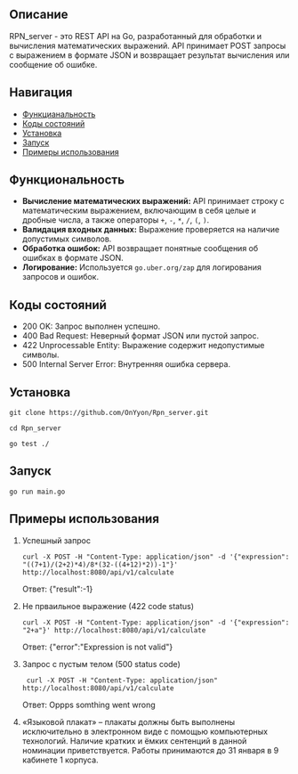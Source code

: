 ## Описание
RPN_server - это REST API на Go, разработанный для обработки и вычисления математических выражений. API принимает POST запросы с выражением в формате JSON и возвращает результат вычисления или сообщение об ошибке.

## Навигация
* [Функцианальность](#func)
* [Коды состояний](#status_code)
* [Установка](#instalation)
* [Запуск](Run)
* [Примеры использования](#Example)

## <a id="func"></a>Функциональность
*   **Вычисление математических выражений:** API принимает строку с математическим выражением, включающим в себя целые и дробные числа, а также операторы `+`, `-`, `*`, `/`, `(`, `)`.
*   **Валидация входных данных:** Выражение проверяется на наличие допустимых символов.
*   **Обработка ошибок:** API возвращает понятные сообщения об ошибках в формате JSON.
*   **Логирование:** Используется `go.uber.org/zap` для логирования запросов и ошибок.

## <a id="status_code"></a>Коды состояний
* 200 OK: Запрос выполнен успешно.
* 400 Bad Request: Неверный формат JSON или пустой запрос.
* 422 Unprocessable Entity: Выражение содержит недопустимые символы.
* 500 Internal Server Error: Внутренняя ошибка сервера.

## <a id="instalation"></a>Установка
```shell
git clone https://github.com/OnYyon/Rpn_server.git
```
```shell
cd Rpn_server
```
```shell
go test ./
```

## <a id="Run"></a>Запуск
```shell
go run main.go
```

## <a id="Example"></a>Примеры использования
1. Успешный запрос

    ``` shell
    curl -X POST -H "Content-Type: application/json" -d '{"expression": "((7+1)/(2+2)*4)/8*(32-((4+12)*2))-1"}' http://localhost:8080/api/v1/calculate
    ```
    Ответ: {"result":-1}
2. Не прваильное выражение (422 code status)
    ``` shell
    curl -X POST -H "Content-Type: application/json" -d '{"expression": "2+a"}' http://localhost:8080/api/v1/calculate 
    ```
    Ответ: {"error":"Expression is not valid"}
3. Запрос с пустым телом (500 status code)
    ``` shell
     curl -X POST -H "Content-Type: application/json"   http://localhost:8080/api/v1/calculate
     ```
     Ответ: Oppps somthing went wrong


2. «Языковой плакат» – плакаты должны быть выполнены исключительно в
электронном виде с помощью компьютерных технологий. Наличие кратких и
ёмких сентенций в данной номинации приветствуется.
Работы принимаются до 31 января в 9 кабинете 1 корпуса.
